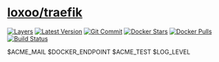 [hub]: https://hub.docker.com/r/loxoo/traefik
[mbdg]: https://microbadger.com/images/loxoo/traefik
[git]: https://github.com/triptixx/traefik
[actions]: https://github.com/triptixx/traefik/actions

# [loxoo/traefik][hub]
[![Layers](https://images.microbadger.com/badges/image/loxoo/traefik.svg)][mbdg]
[![Latest Version](https://images.microbadger.com/badges/version/loxoo/traefik.svg)][hub]
[![Git Commit](https://images.microbadger.com/badges/commit/loxoo/traefik.svg)][git]
[![Docker Stars](https://img.shields.io/docker/stars/loxoo/traefik.svg)][hub]
[![Docker Pulls](https://img.shields.io/docker/pulls/loxoo/traefik.svg)][hub]
[![Build Status](https://github.com/triptixx/traefik/workflows/docker%20build/badge.svg)][actions]


$ACME_MAIL
$DOCKER_ENDPOINT
$ACME_TEST
$LOG_LEVEL
